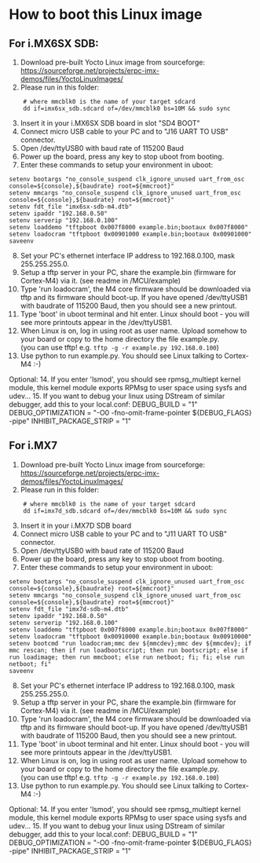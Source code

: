 # How to boot this Linux image
## For i.MX6SX SDB:
1. Download pre-built Yocto Linux image from sourceforge:   https://sourceforge.net/projects/erpc-imx-demos/files/YoctoLinuxImages/
2. Please run in this folder: 
```
    # where mmcblk0 is the name of your target sdcard
    dd if=imx6sx_sdb.sdcard of=/dev/mmcblk0 bs=10M && sudo sync
```
3. Insert it in your i.MX6SX SDB board in slot "SD4 BOOT"
4. Connect micro USB cable to your PC and to "J16 UART TO USB" connector.
5. Open /dev/ttyUSB0 with baud rate of 115200 Baud
6. Power up the board, press any key to stop uboot from booting.
7. Enter these commands to setup your environment in uboot:
```
setenv bootargs "no_console_suspend clk_ignore_unused uart_from_osc console=${console},${baudrate} root=${mmcroot}"
setenv mmcargs "no_console_suspend clk_ignore_unused uart_from_osc console=${console},${baudrate} root=${mmcroot}"
setenv fdt_file "imx6sx-sdb-m4.dtb"
setenv ipaddr "192.168.0.50"
setenv serverip "192.168.0.100"
setenv loaddemo "tftpboot 0x007f8000 example.bin;bootaux 0x007f8000"
setenv loadocram "tftpboot 0x00901000 example.bin;bootaux 0x00901000"
saveenv
```
8. Set your PC's ethernet interface IP address to 192.168.0.100, mask 255.255.255.0.
9. Setup a tftp server in your PC, share the example.bin (firmware for Cortex-M4) via it. (see readme in /MCU/example)
10. Type 'run loadocram', the M4 core firmware should be downloaded via tftp and its firmware should boot-up. If you have opened /dev/ttyUSB1 with baudrate of 115200 Baud, then you should see a new printout.
11. Type 'boot' in uboot terminal and hit enter. Linux should boot - you will see more printouts appear in the /dev/ttyUSB1.
12. When Linux is on, log in using root as user name. Upload somehow to your board or copy to the home directory the file example.py.  
(you can use tftp! e.g. ```tftp -g -r example.py 192.168.0.100```)
13. Use python to run example.py. You should see Linux talking to Cortex-M4 :-)

Optional:
14. If you enter 'lsmod', you should see rpmsg_multiept kernel module, this kernel module exports RPMsg to user space using sysfs and udev...
15. If you want to debug your linux using DStream of similar debugger, add this to your local.conf:
DEBUG_BUILD = "1"
DEBUG_OPTIMIZATION = "-O0 -fno-omit-frame-pointer ${DEBUG_FLAGS} -pipe"
INHIBIT_PACKAGE_STRIP = "1"

## For i.MX7
1. Download pre-built Yocto Linux image from sourceforge:   https://sourceforge.net/projects/erpc-imx-demos/files/YoctoLinuxImages/
2. Please run in this folder: 
```
    # where mmcblk0 is the name of your target sdcard
    dd if=imx7d_sdb.sdcard of=/dev/mmcblk0 bs=10M && sudo sync
```
3. Insert it in your i.MX7D SDB board
4. Connect micro USB cable to your PC and to "J11 UART TO USB" connector.
5. Open /dev/ttyUSB0 with baud rate of 115200 Baud
6. Power up the board, press any key to stop uboot from booting.
7. Enter these commands to setup your environment in uboot:
```
setenv bootargs "no_console_suspend clk_ignore_unused uart_from_osc console=${console},${baudrate} root=${mmcroot}"
setenv mmcargs "no_console_suspend clk_ignore_unused uart_from_osc console=${console},${baudrate} root=${mmcroot}"
setenv fdt_file "imx7d-sdb-m4.dtb"
setenv ipaddr "192.168.0.50"
setenv serverip "192.168.0.100"
setenv loaddemo "tftpboot 0x007f8000 example.bin;bootaux 0x007f8000"
setenv loadocram "tftpboot 0x00910000 example.bin;bootaux 0x00910000"
setenv bootcmd "run loadocram;mmc dev ${mmcdev};mmc dev ${mmcdev}; if mmc rescan; then if run loadbootscript; then run bootscript; else if run loadimage; then run mmcboot; else run netboot; fi; fi; else run netboot; fi"
saveenv
```
8. Set your PC's ethernet interface IP address to 192.168.0.100, mask 255.255.255.0.
9. Setup a tftp server in your PC, share the example.bin (firmware for Cortex-M4) via it. (see readme in /MCU/example)
10. Type 'run loadocram', the M4 core firmware should be downloaded via tftp and its firmware should boot-up. If you have opened /dev/ttyUSB1 with baudrate of 115200 Baud, then you should see a new printout.
11. Type 'boot' in uboot terminal and hit enter. Linux should boot - you will see more printouts appear in the /dev/ttyUSB1.
12. When Linux is on, log in using root as user name. Upload somehow to your board or copy to the home directory the file example.py.  
(you can use tftp! e.g. ```tftp -g -r example.py 192.168.0.100```)
13. Use python to run example.py. You should see Linux talking to Cortex-M4 :-)

Optional:
14. If you enter 'lsmod', you should see rpmsg_multiept kernel module, this kernel module exports RPMsg to user space using sysfs and udev...
15. If you want to debug your linux using DStream of similar debugger, add this to your local.conf:
DEBUG_BUILD = "1"
DEBUG_OPTIMIZATION = "-O0 -fno-omit-frame-pointer ${DEBUG_FLAGS} -pipe"
INHIBIT_PACKAGE_STRIP = "1"

